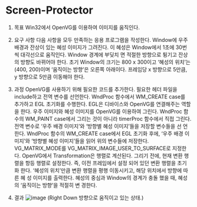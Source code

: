 # Screen-Protector
1. 목표
Win32에서 OpenVG를 이용하여 이미지를 움직인다.

2. 요구 사항
다음 사항을 모두 만족하는 응용 프로그램을 작성한다. Window에 우주 배경과 잔상이 있는 혜성 이미지가 그려진다. 이 혜성은 Window에서 1초에 30번씩 대각선으로 움직인다. Window 경계에 부딪치 면 적절한 방향으로 튕기고 잔상의 방향도 바뀌어야 한다. 초기 Window의 크기는 800 x 300이고 ‘혜성의 위치’는 (400, 200)이며 ‘움직이는 방향’은 오른쪽 아래이다. 프레임당 x 방향으로 5만큼, y 방향으로 5만큼 이동해야 한다.

3. 과정
OpenVG를 사용하기 위해 필요한 코드를 추가한다. 필요한 헤더 파일을 include하고 전역 변수를 선언한다. WndProc 함수에서 WM_CREATE case를 추가하고 EGL 초기화를 수행한다. EGL은 디바이스와 OpenVG를 연결해주는 역할을 한다. 우주 이미지와 혜성 이미지를 OpenVG를 이용하여 그린다. WndProc 함수의 WM_PAINT case에서 그리는 것이 아니라 timerProc 함수에서 직접 그린다. 전역 변수로 ‘우주 배경 이미지’와 ‘방향별 혜성 이미지’들을 저장할 변수들을 선 언한다. WndProc 함수의 WM_CREATE case에서 EGL 초기화 후에, ‘우주 배경 이미지’와 ‘방향별 혜성 이미지’들을 읽어 위의 변수들에 저장한다. VG_MATRIX_MODE를 VG_MATRIX_IMAGE_USER_TO_SURFACE로 지정한다. OpenVG에서 Transformation은 행렬로 계산된다. 그리기 전에, 현재 변환 행렬을 항등 행렬로 설정한다. 즉, 이전 프레임에서 설정 되어 있던 변환 행렬을 초기화 한다. ‘혜성의 위치’만큼 변환 행렬을 평행 이동시키고, 해당 위치에서 방향에 따른 혜 성 이미지를 출력한다. 혜성의 중심과 Window의 경계가 충돌 했을 때, 혜성의 ‘움직이는 방향’을 적절히 변 경한다.

4. 결과
![image](https://user-images.githubusercontent.com/38244836/82404121-6a2a8000-9a9b-11ea-8605-169e0c390d83.png)
(Right Down 방향으로 움직이고 있는 상태.)
